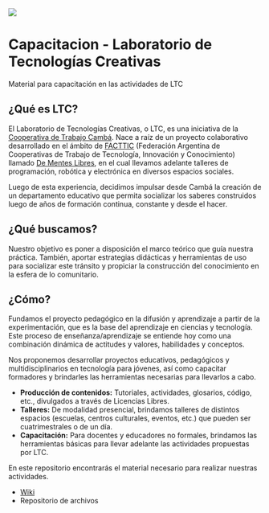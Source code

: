 
<img src="https://ltc.camba.coop/wp-content/uploads/2018/02/logo_horizontal_259x70.png" />

# Capacitacion - Laboratorio de Tecnologías Creativas
Material para capacitación en las actividades de LTC

## ¿Qué es LTC?

El Laboratorio de Tecnologías Creativas, o LTC, es una iniciativa de la [Cooperativa de Trabajo Cambá](https://camba.coop). Nace a raíz de un proyecto colaborativo desarrollado en el ámbito de [FACTTIC](http://facttic.org.ar/) (Federación Argentina de Cooperativas de Trabajo de Tecnología, Innovación y Conocimiento) llamado [De Mentes Libres](menteslibres.facttic.org.ar/), en el cual llevamos adelante talleres de programación, robótica y electrónica en diversos espacios sociales.

Luego de esta experiencia, decidimos impulsar desde Cambá la creación de un departamento educativo que permita socializar los saberes construidos luego de años de formación continua, constante y desde el hacer.

## ¿Qué buscamos?

Nuestro objetivo es poner a disposición el marco teórico que guía nuestra práctica. También, aportar estrategias didácticas y herramientas de uso para socializar este tránsito y propiciar la construcción del conocimiento en la esfera de lo comunitario. 

## ¿Cómo?

Fundamos el proyecto pedagógico en la difusión y aprendizaje a partir de la experimentación, que es la base del aprendizaje en ciencias y tecnología. Este proceso de enseñanza/aprendizaje se entiende hoy como una combinación dinámica de actitudes y valores,
habilidades y conceptos.

Nos proponemos desarrollar proyectos educativos, pedagógicos y multidisciplinarios en tecnología para jóvenes, así como capacitar formadores y brindarles las herramientas necesarias para llevarlos a cabo.

- **Producción de contenidos:** Tutoriales, actividades, glosarios, código, etc., divulgados a través de Licencias Libres.
- **Talleres:** De modalidad presencial, brindamos talleres de distintos espacios (escuelas, centros culturales, eventos, etc.) que pueden ser cuatrimestrales o de un día.
- **Capacitación:** Para docentes y educadores no formales, brindamos las herramientas básicas para llevar adelante las actividades propuestas por LTC.

En este repositorio encontrarás el material necesario para realizar nuestras actividades.

- [Wiki](https://github.com/labtecnologiascreativas/LTC-capacitacion/wiki)
- Repositorio de archivos
